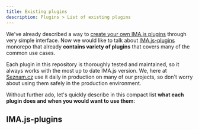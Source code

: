 ```yaml
---
title: Existing plugins
description: Plugins > List of existing plugins
---
```


We've already described a way to [create your own IMA.js plugins](./plugin-interface.md#interface-functions)
through very simple interface. Now we would like to talk about [IMA.js-plugins](https://github.com/seznam/IMA.js-plugins)
monorepo that already **contains variety of plugins** that covers many of the common use cases.

Each plugin in this repository is thoroughly tested and maintained, so it always works
with the most up to date IMA.js version. We, here at [Seznam.cz](https://www.seznam.cz/)
use it daily in production on many of our projects, so don't worry about using them safely in the production
environment.

Without further ado, let's quickly describe in this compact list
**what each plugin does and when you would want to use them**:

## IMA.js-plugins
